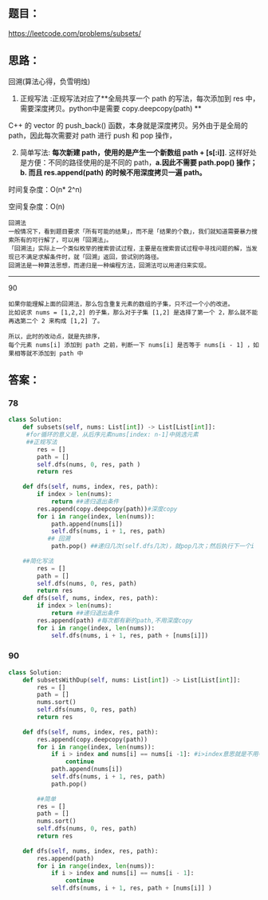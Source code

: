 ## 题目：
https://leetcode.com/problems/subsets/




## 思路：
回溯(算法心得，负雪明烛)

1. 正规写法 :正规写法对应了**全局共享一个 path 的写法，每次添加到 res 中，需要深度拷贝。python中是需要 copy.deepcopy(path) **

C++ 的 vector 的 push_back() 函数，本身就是深度拷贝。另外由于是全局的 path，因此每次需要对 path 进行 push 和 pop 操作，

2. 简单写法: **每次新建 path，使用的是产生一个新数组 path + [s[:i]]**. 这样好处是方便：不同的路径使用的是不同的 path，**a.因此不需要 path.pop() 操作；b. 而且 res.append(path) 的时候不用深度拷贝一遍 path。**

时间复杂度：O(n* 2^n)

空间复杂度：O(n)

```
回溯法
一般情况下，看到题目要求「所有可能的结果」，而不是「结果的个数」，我们就知道需要暴力搜索所有的可行解了，可以用「回溯法」。
「回溯法」实际上一个类似枚举的搜索尝试过程，主要是在搜索尝试过程中寻找问题的解，当发现已不满足求解条件时，就「回溯」返回，尝试别的路径。
回溯法是一种算法思想，而递归是一种编程方法，回溯法可以用递归来实现。
```
*****
90
```
如果你能理解上面的回溯法，那么包含重复元素的数组的子集，只不过一个小的改进。
比如说求 nums = [1,2,2] 的子集，那么对于子集 [1,2] 是选择了第一个 2，那么就不能再选第二个 2 来构成 [1,2] 了。

所以，此时的改动点，就是先排序，
每个元素 nums[i] 添加到 path 之前，判断一下 nums[i] 是否等于 nums[i - 1] ，如果相等就不添加到 path 中
```

## 答案：
### 78
```python
class Solution:
    def subsets(self, nums: List[int]) -> List[List[int]]:
     #for循环的意义是，从后序元素nums[index: n-1]中挑选元素
     ##正规写法
        res = []
        path = []
        self.dfs(nums, 0, res, path )
        return res
    
    def dfs(self, nums, index, res, path):
        if index > len(nums):
            return ##递归退出条件
        res.append(copy.deepcopy(path))#深度copy
        for i in range(index, len(nums)):
            path.append(nums[i])
            self.dfs(nums, i + 1, res, path)
           ## 回溯
            path.pop() ##递归几次(self.dfs几次)，就pop几次；然后执行下一个i
            
    ##简化写法
        res = []
        path = []
        self.dfs(nums, 0, res, path)
        return res
    def dfs(self, nums, index, res, path):
        if index > len(nums):
            return ##递归退出条件
        res.append(path) #每次都有新的path,不用深度copy
        for i in range(index, len(nums)):
            self.dfs(nums, i + 1, res, path + [nums[i]])
```
### 90
```python
class Solution:
    def subsetsWithDup(self, nums: List[int]) -> List[List[int]]:
        res = []
        path = []
        nums.sort()
        self.dfs(nums, 0, res, path)
        return res
    
    def dfs(self, nums, index, res, path):
        res.append(copy.deepcopy(path))
        for i in range(index, len(nums)):
            if i > index and nums[i] == nums[i -1]: #i>index意思就是不用判断nums[0]和nums[-1]
                continue
            path.append(nums[i])
            self.dfs(nums, i + 1, res, path)
            path.pop()
            
        ##简单
        res = []
        path = []
        nums.sort()
        self.dfs(nums, 0, res, path)
        return res
    
    def dfs(self, nums, index, res, path):
        res.append(path)
        for i in range(index, len(nums)):
            if i > index and nums[i] == nums[i - 1]:
                continue
            self.dfs(nums, i + 1, res, path + [nums[i]] )
 
```


